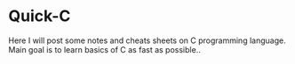 # Quick-C
Here I will post some notes and cheats sheets on C programming language.
Main goal is to learn basics of C as fast as possible..
